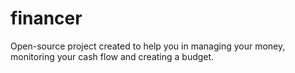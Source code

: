 # financer
Open-source project created to help you in managing your money, monitoring your cash flow and creating a budget.
